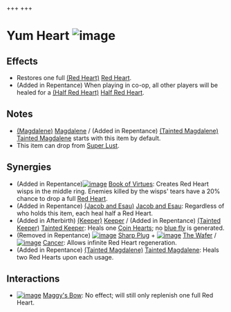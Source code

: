 +++
+++

 # Yum Heart ![image](/image/Yum_Heart.png) 


Effects
---------


* Restores one full [(Red Heart)](/wiki/Red_Heart "Red Heart") [Red Heart](/wiki/Red_Heart "Red Heart").
* (Added in Repentance) When playing in co-op, all other players will be healed for a [(Half Red Heart)](/wiki/Half_Red_Heart "Half Red Heart") [Half Red Heart](/wiki/Half_Red_Heart "Half Red Heart").


Notes
-------


* [(Magdalene)](/wiki/Magdalene "Magdalene") [Magdalene](/wiki/Magdalene "Magdalene") / (Added in Repentance)  [(Tainted Magdalene)](/wiki/Tainted_Magdalene "Tainted Magdalene") [Tainted Magdalene](/wiki/Tainted_Magdalene "Tainted Magdalene") starts with this item by default.
* This item can drop from [Super Lust](/wiki/Super_Lust "Super Lust").


Synergies
-----------


* (Added in Repentance)[![image](/image/Book_of_Virtues.png)](/wiki/Book_of_Virtues "Book of Virtues") [Book of Virtues](/wiki/Book_of_Virtues "Book of Virtues"): Creates Red Heart wisps in the middle ring. Enemies killed by the wisps' tears have a 20% chance to drop a full [Red Heart](/wiki/Hearts "Hearts").
* (Added in Repentance)  [(Jacob and Esau)](/wiki/Jacob_and_Esau "Jacob and Esau") [Jacob and Esau](/wiki/Jacob_and_Esau "Jacob and Esau"): Regardless of who holds this item, each heal half a Red Heart.
* (Added in Afterbirth)  [(Keeper)](/wiki/Keeper "Keeper") [Keeper](/wiki/Keeper "Keeper") / (Added in Repentance)  [(Tainted Keeper)](/wiki/Tainted_Keeper "Tainted Keeper") [Tainted Keeper](/wiki/Tainted_Keeper "Tainted Keeper"): Heals one [Coin Hearts](/wiki/Health#Coin_Hearts "Health"); no [blue fly](/wiki/Blue_fly "Blue fly") is generated.
* (Removed in Repentance) [![image](/image/Sharp_Plug.png)](/wiki/Sharp_Plug "Sharp Plug") [Sharp Plug](/wiki/Sharp_Plug "Sharp Plug") + [![image](/image/The_Wafer.png)](/wiki/The_Wafer "The Wafer") [The Wafer](/wiki/The_Wafer "The Wafer") / [![image](/image/Cancer.png)](/wiki/Cancer "Cancer") [Cancer](/wiki/Cancer "Cancer"): Allows infinite Red Heart regeneration.
* (Added in Repentance)  [(Tainted Magdalene)](/wiki/Tainted_Magdalene "Tainted Magdalene") [Tainted Magdalene](/wiki/Tainted_Magdalene "Tainted Magdalene"): Heals two Red Hearts upon each usage.


Interactions
--------------


* [![image](/image/Maggy%27s_Bow.png)](/wiki/Maggy%27s_Bow "Maggy's Bow") [Maggy's Bow](/wiki/Maggy%27s_Bow "Maggy's Bow"): No effect; will still only replenish one full Red Heart.



